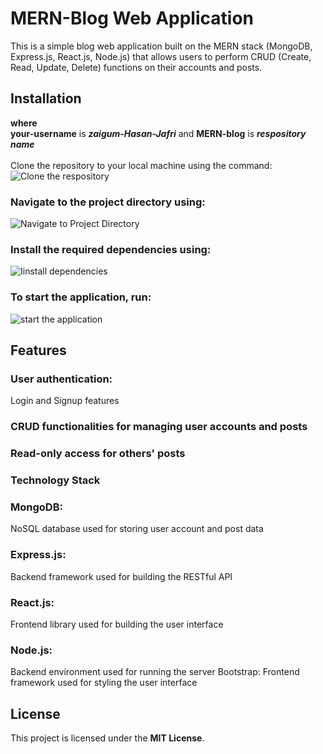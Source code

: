 # MERN-Blog Web Application
This is a simple blog web application built on the MERN stack (MongoDB, Express.js, React.js, Node.js) that allows users to perform CRUD (Create, Read, Update, Delete) functions on their accounts and posts.

## Installation

**where** <br>
**your-username** is **_zaigum-Hasan-Jafri_** and **MERN-blog** is **_respository name_** <br>
<br>Clone the repository to your local machine using the command: <br>
![Clone the respository](https://drive.google.com/uc?id=1K3imsCOSk4dXNsaA39VhAcNzvi1vFSL3)

### Navigate to the project directory using:
![Navigate to Project Directory](https://drive.google.com/uc?id=1BMEs83cSjd1S0qpKjaqzkdu5MQIACBUn)

### Install the required dependencies using:
![Iinstall dependencies](https://drive.google.com/uc?id=1wh-xFnh2iuT0fMo3rYbThZGTIgbcUbwq)

### To start the application, run:
![start the application](https://drive.google.com/uc?id=1M0JNukylrkDTaPOjiJ2WWEbI0ATxdzRY)

## Features
### User authentication: <br>
Login and Signup features
### CRUD functionalities for managing user accounts and posts
### Read-only access for others' posts
### Technology Stack
### MongoDB: <br>
NoSQL database used for storing user account and post data
### Express.js: <br>
Backend framework used for building the RESTful API
### React.js: <br>
Frontend library used for building the user interface
### Node.js: <br>
Backend environment used for running the server
Bootstrap: Frontend framework used for styling the user interface
## License
This project is licensed under the **MIT License**.
